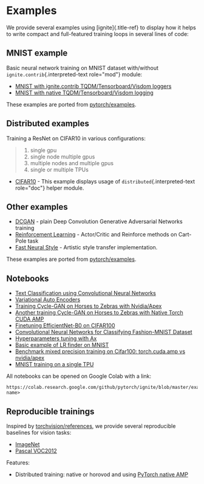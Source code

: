 # Examples

We provide several examples using [ignite]{.title-ref} to display how it
helps to write compact and full-featured training loops in several lines
of code:

## MNIST example

Basic neural network training on MNIST dataset with/without
`ignite.contrib`{.interpreted-text role="mod"} module:

-   [MNIST with ignite.contrib TQDM/Tensorboard/Visdom
    loggers](https://github.com/pytorch/ignite/tree/master/examples/contrib/mnist)
-   [MNIST with native TQDM/Tensorboard/Visdom
    logging](https://github.com/pytorch/ignite/tree/master/examples/mnist)

These examples are ported from
[pytorch/examples](https://github.com/pytorch/examples).

## Distributed examples

Training a ResNet on CIFAR10 in various configurations:

> 1)  single gpu
> 2)  single node multiple gpus
> 3)  multiple nodes and multiple gpus
> 4)  single or multiple TPUs

-   [CIFAR10](https://github.com/pytorch/ignite/tree/master/examples/contrib/cifar10) -
    This example displays usage of `distributed`{.interpreted-text
    role="doc"} helper module.

## Other examples

-   [DCGAN](https://github.com/pytorch/ignite/tree/master/examples/gan) -
    plain Deep Convolution Generative Adversarial Networks training
-   [Reinforcement
    Learning](https://github.com/pytorch/ignite/tree/master/examples/reinforcement_learning) -
    Actor/Critic and Reinforce methods on Cart-Pole task
-   [Fast Neural
    Style](https://github.com/pytorch/ignite/tree/master/examples/fast_neural_style) -
    Artistic style transfer implementation.

These examples are ported from
[pytorch/examples](https://github.com/pytorch/examples).

## Notebooks

-   [Text Classification using Convolutional Neural
    Networks](https://github.com/pytorch/ignite/blob/master/examples/notebooks/TextCNN.ipynb)
-   [Variational Auto
    Encoders](https://github.com/pytorch/ignite/blob/master/examples/notebooks/VAE.ipynb)
-   [Training Cycle-GAN on Horses to Zebras with
    Nvidia/Apex](https://github.com/pytorch/ignite/blob/master/examples/notebooks/CycleGAN_with_nvidia_apex.ipynb)
-   [Another training Cycle-GAN on Horses to Zebras with Native Torch
    CUDA
    AMP](https://github.com/pytorch/ignite/blob/master/examples/notebooks/CycleGAN_with_torch_cuda_amp.ipynb)
-   [Finetuning EfficientNet-B0 on
    CIFAR100](https://github.com/pytorch/ignite/blob/master/examples/notebooks/EfficientNet_Cifar100_finetuning.ipynb)
-   [Convolutional Neural Networks for Classifying Fashion-MNIST
    Dataset](https://github.com/pytorch/ignite/blob/master/examples/notebooks/FashionMNIST.ipynb)
-   [Hyperparameters tuning with
    Ax](https://github.com/pytorch/ignite/blob/master/examples/notebooks/Cifar10_Ax_hyperparam_tuning.ipynb)
-   [Basic example of LR finder on
    MNIST](https://github.com/pytorch/ignite/blob/master/examples/notebooks/FastaiLRFinder_MNIST.ipynb)
-   [Benchmark mixed precision training on Cifar100: torch.cuda.amp vs
    nvidia/apex](https://github.com/pytorch/ignite/blob/master/examples/notebooks/Cifar100_bench_amp.ipynb)
-   [MNIST training on a single
    TPU](https://github.com/pytorch/ignite/blob/master/examples/notebooks/MNIST_on_TPU.ipynb)

All notebooks can be opened on Google Colab with a link:

``` {.text}
https://colab.research.google.com/github/pytorch/ignite/blob/master/examples/notebooks/<notebook-name>
```

## Reproducible trainings

Inspired by
[torchvision/references](https://github.com/pytorch/vision/tree/master/references),
we provide several reproducible baselines for vision tasks:

-   [ImageNet](https://github.com/pytorch/ignite/tree/master/examples/references/classification/imagenet)
-   [Pascal
    VOC2012](https://github.com/pytorch/ignite/tree/master/examples/references/segmentation/pascal_voc2012)

Features:

-   Distributed training: native or horovod and using [PyTorch native
    AMP](https://pytorch.org/docs/stable/notes/amp_examples.html)
